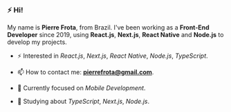 ### ⚡ Hi!

My name is **Pierre Frota**, from Brazil. I've been working as a **Front-End Developer** since 2019, using **React.js**, **Next.js**, **React Native** and **Node.js** to develop my projects.

- ⚡ Interested in _React.js_, _Next.js_, _React Native_, _Node.js_, _TypeScript_.

- 📫 How to contact me: **pierrefrota@gmail.com**.

- 🎯 Currently focused on _Mobile Development_.

- 📒 Studying about _TypeScript_, _Next.js_, _Node.js_.
